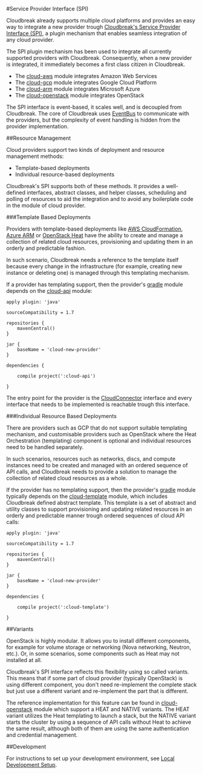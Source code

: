#Service Provider Interface (SPI)

Cloudbreak already supports multiple cloud platforms and provides an easy way to integrate a new provider trough [Cloudbreak's Service Provider Interface (SPI)](https://github.com/sequenceiq/cloudbreak/tree/master/cloud-api), a plugin mechanism that enables seamless integration of any cloud provider.

The SPI plugin mechanism has been used to integrate all currently supported providers with Cloudbreak. Consequently, when a new provider is integrated, it immediately becomes a first class citizen in Cloudbreak.
 
 * The [cloud-aws](https://github.com/sequenceiq/cloudbreak/tree/master/cloud-aws) module integrates Amazon Web Services
 * The [cloud-gcp](https://github.com/sequenceiq/cloudbreak/tree/master/cloud-gcp) module integrates Google Cloud Platform
 * The [cloud-arm](https://github.com/sequenceiq/cloudbreak/tree/master/cloud-arm) module integrates Microsoft Azure
 * The [cloud-openstack](https://github.com/sequenceiq/cloudbreak/tree/master/cloud-openstack) module integrates OpenStack

The SPI interface is event-based, it scales well, and is decoupled from Cloudbreak. The core of Cloudbreak uses [EventBus](http://projectreactor.io/) to communicate with the providers, but the complexity of event handling is hidden from the provider implementation.

##Resource Management

Cloud providers support two kinds of deployment and resource management methods:

* Template-based deployments
* Individual resource-based deployments

Cloudbreak's SPI supports both of these methods. It provides a well-defined interfaces, abstract classes, and helper classes, scheduling and polling of resources to aid the integration and to avoid any boilerplate code in the module of cloud provider.

###Template Based Deployments

Providers with template-based deployments like [AWS CloudFormation](https://aws.amazon.com/cloudformation/), [Azure ARM](https://azure.microsoft.com/en-us/documentation/articles/resource-group-overview/#) or [OpenStack Heat](https://wiki.openstack.org/wiki/Heat) have the ability to create and manage a collection of related cloud resources, provisioning and updating them in an orderly and predictable fashion. 

In such scenario, Cloudbreak needs a reference to the template itself because every change in the infrastructure (for example, creating new instance or deleting one) is managed through this templating mechanism.

If a provider has templating support, then the provider's [gradle](http://gradle.org/) module depends on the [cloud-api](https://github.com/sequenceiq/cloudbreak/tree/master/cloud-api) module:

```
apply plugin: 'java'

sourceCompatibility = 1.7

repositories {
    mavenCentral()
}

jar {
    baseName = 'cloud-new-provider'
}

dependencies {

    compile project(':cloud-api')

}
```

The entry point for the provider is the  [CloudConnector](https://github.com/sequenceiq/cloudbreak/blob/master/cloud-api/src/main/java/com/sequenceiq/cloudbreak/cloud/CloudConnector.java) interface and every interface that needs to be implemented is reachable trough this interface.

###Individual Resource Based Deployments

There are providers such as GCP that do not support suitable templating mechanism, and customisable providers such as OpenStack where the Heat Orchestration (templating) component is optional and individual resources need to be handled separately. 

In such scenarios, resources such as networks, discs, and compute instances need to be created and managed with an ordered sequence of API calls, and Cloudbreak needs to provide a solution to manage the collection of related cloud resources as a whole.

If the provider has no templating support, then the provider's [gradle](http://gradle.org/) module typically depends on the [cloud-template](https://github.com/sequenceiq/cloudbreak/tree/master/cloud-template) module, which includes Cloudbreak defined abstract template. This template is a set of abstract and utility classes to support provisioning and updating related resources in an orderly and predictable manner trough ordered sequences of cloud API calls:

```
apply plugin: 'java'

sourceCompatibility = 1.7

repositories {
    mavenCentral()
}

jar {
    baseName = 'cloud-new-provider'
}

dependencies {

    compile project(':cloud-template')

}
```

##Variants

OpenStack is highly modular. It allows you to install different components, for example for volume storage or networking (Nova networking, Neutron, etc.). Or, in some scenarios, some components such as Heat may not installed at all.

Cloudbreak's SPI interface reflects this flexibility using so called variants. This means that if some part of cloud provider (typically OpenStack) is using different component, you don't need re-implement the complete stack but just use a different variant and re-implement the part that is different.

The reference implementation for this feature can be found in  [cloud-openstack](https://github.com/sequenceiq/cloudbreak/tree/master/cloud-openstack) module which support a HEAT and NATIVE variants. The HEAT variant utilizes the Heat templating to launch a stack, but the NATIVE variant starts the cluster by using a sequence of API calls without Heat to achieve the same result, although both of them are using the same authentication and credential management.

##Development

For instructions to set up your development environment, see [Local Development Setup](https://github.com/sequenceiq/cloudbreak/blob/master/docs/dev/development.md).
